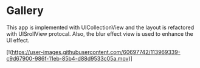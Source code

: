 # Gallery

This app is implemented with UICollectionView and the layout is refactored with UISrollView protocal. Also, the blur effect view is used to enhance the UI effect.

[!(https://user-images.githubusercontent.com/60697742/113969339-c9d67900-986f-11eb-85b4-d88d9533c05a.mov)]
